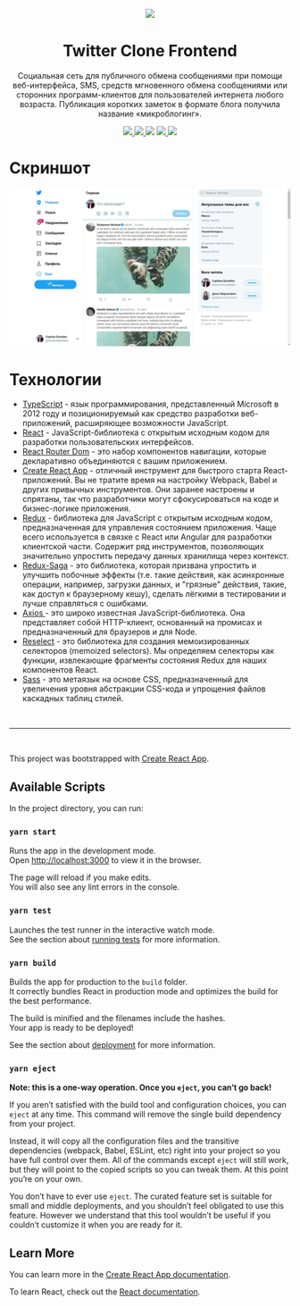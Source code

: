 <p align="center">
    <img src="https://www.bgr.in/wp-content/uploads/2013/01/twitter_icon.png" width="30%">
</p>

<h1 align="center">Twitter Clone Frontend</h1>

<p align="center">Cоциальная сеть для публичного обмена сообщениями при помощи веб-интерфейса, SMS, средств мгновенного обмена сообщениями или сторонних программ-клиентов для пользователей интернета любого возраста. Публикация коротких заметок в формате блога получила название «микроблогинг».</p>

<p align="center">
    <a href="https://github.com/seryozhabaleyko/twitter-clone">
        <img src="https://img.shields.io/badge/Twitter-Clone-83BA2F?style=for-the-badge&labelColor=90C53F" />
    </a>
    <a href="https://github.com/seryozhabaleyko/twitter-clone/stargazers">
        <img src="https://img.shields.io/github/stars/seryozhabaleyko/twitter-clone?style=for-the-badge" />
    </a>
    <img src="https://img.shields.io/github/forks/seryozhabaleyko/twitter-clone?style=for-the-badge"/>
    <a href="https://github.com/seryozhabaleyko/twitter-clone/issues">
        <img src="https://img.shields.io/github/issues-raw/seryozhabaleyko/twitter-clone?style=for-the-badge" />
    </a>
    <img src="https://img.shields.io/github/issues-pr/seryozhabaleyko/twitter-clone?style=for-the-badge&labelColor=343b41"/>
</p>

<h1>Скриншот</h1>

<img src="https://github.com/seryozhabaleyko/twitter-clone/blob/master/frontend/twitter-clone.jpg?raw=true" />

<br/>

<h1>Технологии</h1>

<ul>
    <li>
        <a href="https://github.com/Microsoft/TypeScript">TypeScript</a> - язык программирования, представленный Microsoft в 2012 году и позиционируемый как средство разработки веб-приложений, расширяющее возможности JavaScript.
    </li>
    <li>
        <a href="https://github.com/facebook/react">React</a> - JavaScript-библиотека с открытым исходным кодом для разработки пользовательских интерфейсов.
    </li>
    <li>
        <a href="https://github.com/ReactTraining/react-router/tree/master/packages/react-router-dom">React Router Dom</a> - это набор компонентов навигации, которые декларативно объединяются с вашим приложением.
    </li>
    <li>
        <a href="https://github.com/facebook/create-react-app">Create React App</a> - отличный инструмент для быстрого старта React-приложений. Вы не тратите время на настройку Webpack, Babel и других привычных инструментов. Они заранее настроены и спрятаны, так что разработчики могут сфокусироваться на коде и бизнес-логике приложения.
    </li>
    <li>
        <a href="https://github.com/reduxjs/redux">Redux</a> - библиотека для JavaScript с открытым исходным кодом, предназначенная для управления состоянием приложения. Чаще всего используется в связке с React или Angular для разработки клиентской части. Содержит ряд инструментов, позволяющих значительно упростить передачу данных хранилища через контекст.
    </li>
    <li>
        <a href="https://github.com/redux-saga/redux-saga/">Redux-Saga</a> - это библиотека, которая призвана упростить и улучшить побочные эффекты (т.е. такие действия, как асинхронные операции, например, загрузки данных, и "грязные" действия, такие, как доступ к браузерному кешу), сделать лёгкими в тестировании и лучше справляться с ошибками.
    </li>
    <li>
        <a href="https://github.com/axios/axios">Axios </a> - это широко известная JavaScript-библиотека. Она представляет собой HTTP-клиент, основанный на промисах и предназначенный для браузеров и для Node.
    </li>
    <li>
        <a href="https://github.com/reduxjs/reselect">Reselect</a> - это библиотека для создания мемоизированных селекторов (memoized selectors). Мы определяем селекторы как функции, извлекающие фрагменты состояния Redux для наших компонентов React.
    </li>
    <li>
        <a href="https://sass-scss.ru">Sass</a> - это метаязык на основе CSS, предназначенный для увеличения уровня абстракции CSS-кода и упрощения файлов каскадных таблиц стилей.
    </li>
</ul>

<br/>
<hr/>
<br/>

This project was bootstrapped with [Create React App](https://github.com/facebook/create-react-app).

## Available Scripts

In the project directory, you can run:

### `yarn start`

Runs the app in the development mode.<br />
Open [http://localhost:3000](http://localhost:3000) to view it in the browser.

The page will reload if you make edits.<br />
You will also see any lint errors in the console.

### `yarn test`

Launches the test runner in the interactive watch mode.<br />
See the section about [running tests](https://facebook.github.io/create-react-app/docs/running-tests) for more information.

### `yarn build`

Builds the app for production to the `build` folder.<br />
It correctly bundles React in production mode and optimizes the build for the best performance.

The build is minified and the filenames include the hashes.<br />
Your app is ready to be deployed!

See the section about [deployment](https://facebook.github.io/create-react-app/docs/deployment) for more information.

### `yarn eject`

**Note: this is a one-way operation. Once you `eject`, you can’t go back!**

If you aren’t satisfied with the build tool and configuration choices, you can `eject` at any time. This command will remove the single build dependency from your project.

Instead, it will copy all the configuration files and the transitive dependencies (webpack, Babel, ESLint, etc) right into your project so you have full control over them. All of the commands except `eject` will still work, but they will point to the copied scripts so you can tweak them. At this point you’re on your own.

You don’t have to ever use `eject`. The curated feature set is suitable for small and middle deployments, and you shouldn’t feel obligated to use this feature. However we understand that this tool wouldn’t be useful if you couldn’t customize it when you are ready for it.

## Learn More

You can learn more in the [Create React App documentation](https://facebook.github.io/create-react-app/docs/getting-started).

To learn React, check out the [React documentation](https://reactjs.org/).
